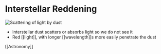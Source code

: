# Interstellar Reddening

![Scattering of light by dust](/assets/second-brain/2021-02-16-12-12-10.png)

- Interstellar dust scatters or absorbs light so we do not see it
- Red [[light]], with longer [[wavelength]]s more easily penetrate the dust

[[Astronomy]]

